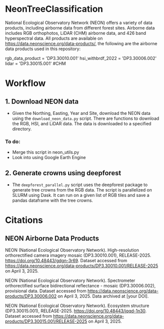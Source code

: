 # NeonTreeClassification

National Ecological Observatory Network (NEON) offers a variety of data products, including airborne data from different forest sites. Airborne data includes RGB orthophotos, LiDAR (CHM) airborne data, and 426 band hyperspectral data. All products are available on https://data.neonscience.org/data-products/, the following are the airborne data products used in this repository:

rgb_data_product = 'DP3.30010.001'
hsi_withbrdf_2022 = 'DP3.30006.002'
lidar = 'DP3.30015.001' #CHM

# Workflow
## 1. Download NEON data
- Given the Northing, Easting, Year and Site, download the NEON data using the `download_neon_data.py` script. There are functions to download the RGB, HSI, and LiDAR data. The data is downloaded to a specified directory.
### To do:
- Merge this script in neon_utils.py
- Look into using Google Earth Engine

## 2. Generate crowns using deepforest
- The `deepforest_parallel.py` script uses the deepforest package to generate tree crowns from the RGB data. The script is parallelized on SLURM using Dask. It can run on a given list of RGB tiles and save a pandas dataframe with the tree crowns.

# Citations

## NEON Airborne Data Products
NEON (National Ecological Observatory Network). High-resolution orthorectified camera imagery mosaic (DP3.30010.001), RELEASE-2025. https://doi.org/10.48443/gdgn-3r69. Dataset accessed from https://data.neonscience.org/data-products/DP3.30010.001/RELEASE-2025 on April 3, 2025.

NEON (National Ecological Observatory Network). Spectrometer orthorectified surface bidirectional reflectance - mosaic (DP3.30006.002), provisional data. Dataset accessed from https://data.neonscience.org/data-products/DP3.30006.002 on April 3, 2025. Data archived at [your DOI].

NEON (National Ecological Observatory Network). Ecosystem structure (DP3.30015.001), RELEASE-2025. https://doi.org/10.48443/jqqd-1n30. Dataset accessed from https://data.neonscience.org/data-products/DP3.30015.001/RELEASE-2025 on April 3, 2025.

